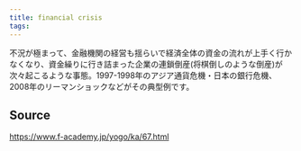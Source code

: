```yaml
---
title: financial crisis
tags: 
---
```


不況が極まって、金融機関の経営も揺らいで経済全体の資金の流れが上手く行かなくなり、資金繰りに行き詰まった企業の連鎖倒産(将棋倒しのような倒産)が次々起こるような事態。1997-1998年のアジア通貨危機・日本の銀行危機、2008年のリーマンショックなどがその典型例です。

## Source
https://www.f-academy.jp/yogo/ka/67.html